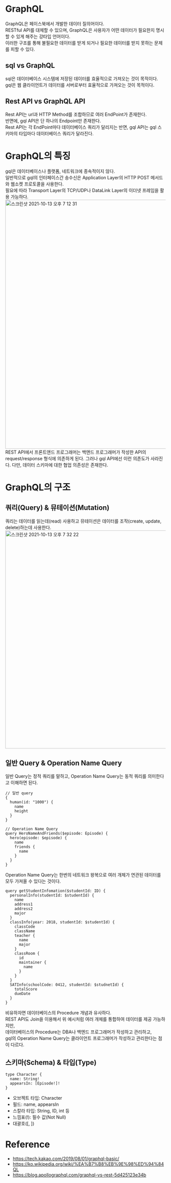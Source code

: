 # GraphQL
GraphQL은 페이스북에서 개발한 데이터 질의어이다.  
RESTful API를 대체할 수 있으며, GraphQL은 사용자가 어떤 데이터가 필요한지 명시할 수 있게 해주는 강타입 언어이다.  
이러한 구조를 통해 불필요한 데이터를 받게 되거나 필요한 데이터를 받지 못하는 문제를 피할 수 있다.  

## sql vs GraphQL  
sql은 데이터베이스 시스템에 저장된 데이터를 효율적으로 가져오는 것이 목적이다.  
gql은 웹 클라이언트가 데이터를 서버로부터 효율적으로 가져오는 것이 목적이다.  

## Rest API vs GraphQL API  
Rest API는 url과 HTTP Method를 조합하므로 여러 EndPoint가 존재한다.  
반면에, gql API은 단 하나의 Endpoint만 존재한다.  
Rest API는 각 EndPoint마다 데이터베이스 쿼리가 달리지는 반면, gql API는 gql 스키마의 타입마다 데이터베이스 쿼리가 달라진다.  

# GraphQL의 특징  
gql은 데이터베이스나 플랫폼, 네트워크에 종속적이지 않다.  
일반적으로 gql의 인터페이스간 송수신은 Application Layer의 HTTP POST 메서드와 웹소켓 프로토콜을 사용한다.  
필요에 따라 Transport Layer의 TCP/UDP나 DataLink Layer의 이더넷 프레임을 활용 가능하다.  
<img width="780" alt="스크린샷 2021-10-13 오후 7 12 31" src="https://user-images.githubusercontent.com/66231761/137113953-bbe2763d-442c-41aa-af9f-07d59e61fd5b.png">
REST API에서 프론트앤드 프로그래머는 백앤드 프로그래머가 작성한 API의 request/response 형식에 의존하게 된다.
그러나 gql API에선 이런 의존도가 사라진다. 다만, 데이터 스키마에 대한 협업 의존성은 존재한다.  

# GraphQL의 구조
## 쿼리(Query) & 뮤테이션(Mutation)  
쿼리는 데이터를 읽는데(read) 사용하고 뮤테이션은 데이터를 조작(create, update, delete)하는데 사용한다.
<img width="683" alt="스크린샷 2021-10-13 오후 7 32 22" src="https://user-images.githubusercontent.com/66231761/137116837-8f406973-fe40-4881-85e9-fff13911c80c.png">

## 일반 Query & Operation Name Query
일반 Query는 정적 쿼리를 말하고, Operation Name Query는 동적 쿼리를 의미한다고 이해하면 된다.  
```query
// 일반 query
{
  human(id: "1000") {
    name
    height
  }
}

// Operation Name Query
query HeroNameAndFriends($episode: Episode) {
  hero(episode: $episode) {
    name
    friends {
      name
    }
  }
}
```

Operation Name Query는 한번의 네트워크 왕복으로 여러 개체가 연관된 데이터를 모두 가져올 수 있다는 것이다.
```query
query getStudentInfomation($studentId: ID) {
  personalInfo(studentId: $studentId) {
    name
    address1
    address2
    major
  }
  classInfo(year: 2018, studentId: $studentId) {
    classCode
    className
    teacher {
      name
      major
    }
    classRoom {
      id
      maintainer {
        name
      }
    }
  }
  SATInfo(schoolCode: 0412, studentId: $studnetId) {
    totalScore
    dueDate
  }
}
```
비유하자면 데이터베이스의 Procedure 개념과 유사하다.  
REST API도 Join을 이용해서 위 예시처럼 여러 개체를 통합하여 데이터를 제공 가능하지만,  
데이터베이스의 Procedure는 DBA나 백엔드 프로그래머가 작성하고 관리하고,  
gql의 Operation Name Query는 클라이언트 프로그래머가 작성하고 관리한다는 점이 다르다.

## 스키마(Schema) & 타입(Type)  
```query
type Character {
  name: String!
  appearsIn: [Episode!]!
}
```
- 오브젝트 타입: Character
- 필드: name, appearsIn
- 스칼라 타입: String, ID, int 등
- 느낌표(!): 필수 값(Not Null)
- 대괄호([, ])

# Reference  
- https://tech.kakao.com/2019/08/01/graphql-basic/  
- https://ko.wikipedia.org/wiki/%EA%B7%B8%EB%9E%98%ED%94%84QL  
- https://blog.apollographql.com/graphql-vs-rest-5d425123e34b
